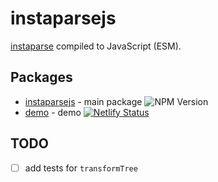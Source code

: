 # instaparsejs

[instaparse](https://github.com/Engelberg/instaparse) compiled to JavaScript (ESM).

## Packages

- [instaparsejs](/packages/instaparsejs/) - main package ![NPM Version](https://img.shields.io/npm/v/instaparse)
- [demo](/packages/demo/) - demo [![Netlify Status](https://api.netlify.com/api/v1/badges/9fbaf314-5736-4d2a-a89d-905cb7b2c5b0/deploy-status)](https://app.netlify.com/sites/instaparsejs/deploys)

## TODO

- [ ] add tests for `transformTree`
